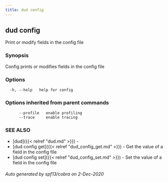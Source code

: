 ```yaml
---
title: dud config
---
```

## dud config

Print or modify fields in the config file

### Synopsis

Config prints or modifies fields in the config file

### Options

```
  -h, --help   help for config
```

### Options inherited from parent commands

```
      --profile   enable profiling
      --trace     enable tracing
```

### SEE ALSO

* [dud]({{< relref "dud.md" >}})	 - 
* [dud config get]({{< relref "dud_config_get.md" >}})	 - Get the value of a field in the config file
* [dud config set]({{< relref "dud_config_set.md" >}})	 - Set the value of a field in the config file

###### Auto generated by spf13/cobra on 2-Dec-2020
